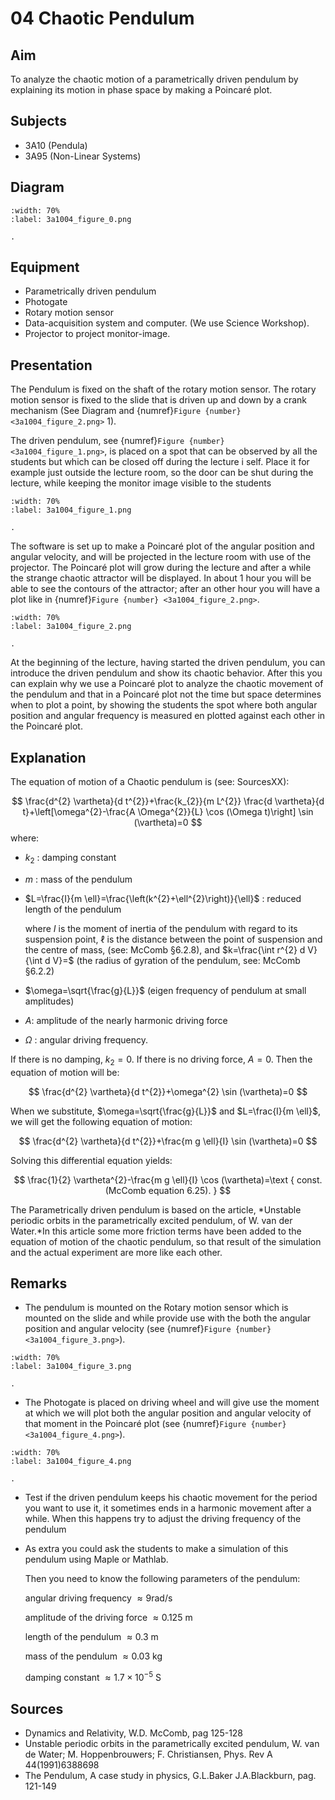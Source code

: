 # 04 Chaotic Pendulum 
     
  
## Aim   
 To analyze the chaotic motion of a parametrically driven pendulum by explaining its motion in phase space by making a Poincaré plot.    
  
## Subjects   
* 3A10 (Pendula) 
* 3A95 (Non-Linear Systems)   

## Diagram
```{figure} figures/figure_0.png  
:width: 70%  
:label: 3a1004_figure_0.png  

. 
```
     
  
## Equipment   
 *  Parametrically driven pendulum  
 *  Photogate 
 *  Rotary motion sensor   
 *  Data-acquisition system and computer. (We use Science Workshop). 
 *  Projector to project monitor-image.
      
  
## Presentation   
The Pendulum is fixed on the shaft of the rotary motion sensor. The rotary motion sensor is fixed to the slide that is driven up and down by a crank mechanism (See Diagram and {numref}`Figure {number} <3a1004_figure_2.png>` 1).

The driven pendulum, see {numref}`Figure {number} <3a1004_figure_1.png>`, is placed on a spot that can be observed by all the students but which can be closed off during the lecture i self. Place it for example just outside the lecture room, so the door can be shut during the lecture, while keeping the monitor image visible to the students  
```{figure} figures/figure_1.png  
:width: 70%  
:label: 3a1004_figure_1.png  

. 
```
The software is set up to make a Poincaré plot of the angular position and angular velocity, and will be projected in the lecture room with use of the projector. The Poincaré plot will grow during the lecture and after a while the strange chaotic attractor will be displayed. In about 1 hour you will be able to see the contours of the attractor; after an other hour you will have a plot like in {numref}`Figure {number} <3a1004_figure_2.png>`. 
```{figure} figures/figure_2.png  
:width: 70%  
:label: 3a1004_figure_2.png  

. 
```

At the beginning of the lecture, having started the driven pendulum, you can introduce the driven pendulum and show its chaotic behavior. After this you can explain why we use a Poincaré plot to analyze the chaotic movement of the pendulum and that in a Poincaré plot not the time but space determines when to plot a point, by showing the students the spot where both angular position and angular frequency is measured en plotted against each other in the Poincaré plot.    
  
## Explanation   
The equation of motion of a Chaotic pendulum is (see: SourcesXX):

$$
\frac{d^{2} \vartheta}{d t^{2}}+\frac{k_{2}}{m L^{2}} \frac{d \vartheta}{d t}+\left[\omega^{2}-\frac{A \Omega^{2}}{L} \cos (\Omega t)\right] \sin (\vartheta)=0
$$
where:
- $k_{2}$ : damping constant 
- $m$ : mass of the pendulum
- $L=\frac{I}{m \ell}=\frac{\left(k^{2}+\ell^{2}\right)}{\ell}$ : reduced length of the pendulum

    where $I$ is the moment of inertia of the pendulum with regard to its suspension point, $\ell$ is the distance between the point of suspension and the centre of mass, (see: McComb §6.2.8), and $k=\frac{\int r^{2} d V}{\int d V}=$ (the radius of gyration of the pendulum, see: McComb §6.2.2) 

- $\omega=\sqrt{\frac{g}{L}}$ (eigen frequency of pendulum at small amplitudes)

- $A$: amplitude of the nearly harmonic driving force

- $\Omega$ : angular driving frequency.

If there is no damping, $k_{2}=0$. If there is no driving force, $A=0$. Then the equation of motion will be:

$$
\frac{d^{2} \vartheta}{d t^{2}}+\omega^{2} \sin (\vartheta)=0
$$

When we substitute, $\omega=\sqrt{\frac{g}{L}}$ and $L=\frac{I}{m \ell}$, we will get the following equation of motion:

$$
\frac{d^{2} \vartheta}{d t^{2}}+\frac{m g \ell}{I} \sin (\vartheta)=0
$$

Solving this differential equation yields:

$$
\frac{1}{2} \vartheta^{2}-\frac{m g \ell}{I} \cos (\vartheta)=\text { const. (McComb equation 6.25). }
$$

The Parametrically driven pendulum is based on the article, *Unstable periodic orbits in the parametrically excited pendulum, of W. van der Water.*In this article some more friction terms have been added to the equation of motion of the chaotic pendulum, so that result of the simulation and the actual experiment are more like each other.
  
## Remarks   
- The pendulum is mounted on the Rotary motion sensor which is mounted on the slide and while provide use with the both the angular position and angular velocity (see {numref}`Figure {number} <3a1004_figure_3.png>`).  
```{figure} figures/figure_3.png  
:width: 70%  
:label: 3a1004_figure_3.png  

. 
```

- The Photogate is placed on driving wheel and will give use the moment at which we will plot both the angular position and angular velocity of that moment in the Poincaré plot (see {numref}`Figure {number} <3a1004_figure_4.png>`).

```{figure} figures/figure_4.png  
:width: 70%  
:label: 3a1004_figure_4.png  

. 
```
- Test if the driven pendulum keeps his chaotic movement for the period you want to use it, it sometimes ends in a harmonic movement after a while. When this happens try to adjust the driving frequency of the pendulum
- As extra you could ask the students to make a simulation of this pendulum using Maple or Mathlab.

    Then you need to know the following parameters of the pendulum:

    angular driving frequency $\approx 9 \mathrm{rad} / \mathrm{s}$

    amplitude of the driving force $\approx 0.125 \mathrm{~m}$

    length of the pendulum $\approx 0.3 \mathrm{~m}$

    mass of the pendulum $\approx 0.03 \mathrm{~kg}$

    damping constant $\approx 1.7 \times 10^{-5} \mathrm{~S}$

## Sources   
- Dynamics and Relativity, W.D. McComb, pag 125-128
- Unstable periodic orbits in the parametrically excited pendulum, W. van de Water; M. Hoppenbrouwers; F. Christiansen, Phys. Rev A 44(1991)6388698
- The Pendulum, A case study in physics, G.L.Baker J.A.Blackburn, pag. 121-149